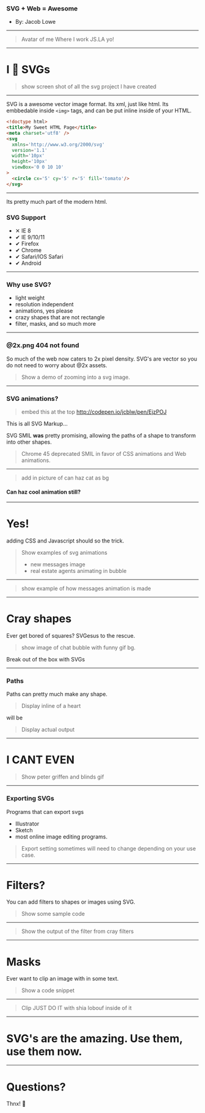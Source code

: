 ### SVG + Web = Awesome
- By: Jacob Lowe

-----------------------

> Avatar of me
> Where I work
> JS.LA yo!

-----------------------

# I 💖 SVGs

> show screen shot of all the svg project I have created

-----------------------

SVG is a awesome vector image format. Its xml, just like html. Its embbedable inside `<img>` tags, and can be put inline inside of your HTML.

```html
<!doctype html>
<title>My Sweet HTML Page</title>
<meta charset='utf8' />
<svg
  xmlns='http://www.w3.org/2000/svg'
  version='1.1'
  width='10px'
  height='10px'
  viewBox='0 0 10 10'
>
  <circle cx='5' cy='5' r='5' fill='tomato'/>
</svg>
```

-----------------------

Its pretty much part of the modern html.

### SVG Support

- ✕ IE 8
- ✔︎ IE 9/10/11
- ✔︎ Firefox
- ✔︎ Chrome
- ✔︎ Safari/IOS Safari
- ✔︎ Android

-----------------------

### Why use SVG?

- light weight
- resolution independent
- animations, yes please
- crazy shapes that are not rectangle
- filter, masks, and so much more

-----------------------

### @2x.png 404 not found

So much of the web now caters to 2x pixel density. SVG's are vector so you do not need to worry about @2x assets.

> Show a demo of zooming into a svg image.

-----------------------

### SVG animations?

> embed this at the top http://codepen.io/jcblw/pen/EjzPOJ

This is all SVG Markup...

SVG SMIL **was** pretty promising, allowing the paths of a shape to transform into other shapes.

> Chrome 45 deprecated SMIL in favor of CSS animations and Web animations.

-----------------------

> add in picture of can haz cat as bg

#### Can haz cool animation still?

-----------------------

# Yes!

adding CSS and Javascript should so the trick.

> Show examples of svg animations
> - new messages image
> - real estate agents animating in bubble

-----------------------

> show example of how messages animation is made

-----------------------

# Cray shapes

Ever get bored of squares? SVGesus to the rescue.

> show image of chat bubble with funny gif bg.

Break out of the box with SVGs

-----------------------

### Paths

Paths can pretty much make any shape.

> Display inline <path d='M0 0,...'/> of a heart

will be

> Display actual output

-----------------------

# I CANT EVEN

> Show peter griffen and blinds gif

-----------------------

### Exporting SVGs

Programs that can export svgs

- Illustrator
- Sketch
- most online image editing programs.

> Export setting sometimes will need to change depending on your use case.

-----------------------

# Filters?

You can add filters to shapes or images using SVG.

> Show some sample code

-----------------------

> Show the output of the filter from cray filters

-----------------------

# Masks

Ever want to clip an image with in some text.

> Show a code snippet

-----------------------

> Clip JUST DO IT with shia lobouf inside of it

-----------------------

# SVG's are the amazing. Use them, use them now.

-----------------------

# Questions?

Thnx! 👏
